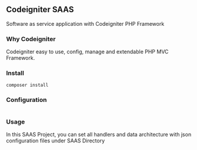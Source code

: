 ## Codeigniter SAAS 

Software as service application with Codeigniter PHP Framework

### Why Codeigniter

Codeigniter easy to use, config, manage and extendable PHP MVC Framework.

### Install

```
composer install
```


### Configuration

```
```

### Usage

In this SAAS Project, you can set all handlers and data architecture with json configuration files under SAAS Directory
